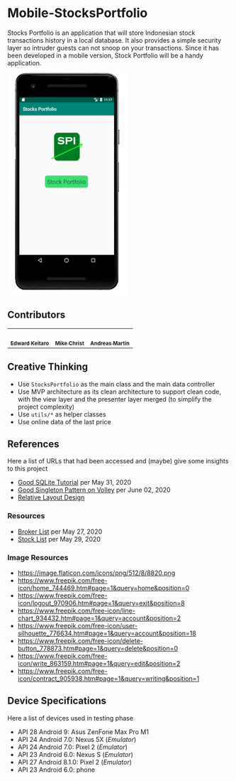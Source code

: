 # Mobile-StocksPortfolio

Stocks Portfolio is an application that will store Indonesian stock transactions history in a local database. It also provides a simple security layer so intruder guests can not snoop on your transactions. Since it has been developed in a mobile version, Stock Portfolio will be a handy application.

<img src="https://github.com/AVM-Martin/Mobile-StocksPortfolio/blob/master/.github/screenshot.png" height="500px">


## Contributors

<table>
  <tr>
    <td align="center">
      <a href="https://github.com/ekeitaro/">
        <img src="https://github.com/ekeitaro.png" width="100px;" alt=""/><br />
        <sub><b>Edward Keitaro</b></sub>
      </a>
    </td>
    <td align="center">
      <a href="https://github.com/mikechrist21/">
        <img src="https://github.com/mikechrist21.png" width="100px;" alt=""/><br />
        <sub><b>Mike Christ</b></sub>
      </a>
    </td>
    <td align="center">
      <a href="https://AVM-Martin.my.id/">
        <img src="https://github.com/AVM-Martin.png" width="100px;" alt=""/><br />
        <sub><b>Andreas Martin</b></sub>
      </a>
    </td>
  </tr>
</table>


## Creative Thinking

  * Use `StocksPortfolio` as the main class and the main data controller
  * Use MVP architecture as its clean architecture to support clean code, with the view layer and the presenter layer merged (to simplify the project complexity)
  * Use `utils/*` as helper classes
  * Use online data of the last price


## References

Here a list of URLs that had been accessed and (maybe) give some insights to this project

  * [Good SQLite Tutorial](https://developer.android.com/training/data-storage/sqlite#PersistingDbConnection) per May 31, 2020
  * [Good Singleton Pattern on Volley](https://developer.android.com/training/volley/requestqueue#singleton) per June 02, 2020
  * [Relative Layout Design](https://stackoverflow.com/questions/8319112/relativelayout-scrollview-and-navigation-bar-at-bottom)


### Resources

  * [Broker List](https://www.idx.co.id/data-pasar/ringkasan-perdagangan/ringkasan-broker/) per May 27, 2020
  * [Stock List](https://www.idx.co.id/data-pasar/ringkasan-perdagangan/ringkasan-saham/) per May 29, 2020


### Image Resources

  * https://image.flaticon.com/icons/png/512/8/8820.png
  * https://www.freepik.com/free-icon/home_744469.htm#page=1&query=home&position=0
  * https://www.freepik.com/free-icon/logout_970906.htm#page=1&query=exit&position=8
  * https://www.freepik.com/free-icon/line-chart_934432.htm#page=1&query=account&position=2
  * https://www.freepik.com/free-icon/user-silhouette_776634.htm#page=1&query=account&position=18
  * https://www.freepik.com/free-icon/delete-button_778873.htm#page=1&query=delete&position=0
  * https://www.freepik.com/free-icon/write_863159.htm#page=1&query=edit&position=2
  * https://www.freepik.com/free-icon/contract_905938.htm#page=1&query=writing&position=1


## Device Specifications

Here a list of devices used in testing phase

  * API 28 Android 9: Asus ZenFone Max Pro M1
  * API 24 Android 7.0: Nexus 5X (*Emulator*)
  * API 24 Android 7.0: Pixel 2 (*Emulator*)
  * API 23 Android 6.0: Nexus S (*Emulator*)
  * API 27 Android 8.1.0: Pixel 2 (*Emulator*)
  * API 23 Android 6.0: phone
